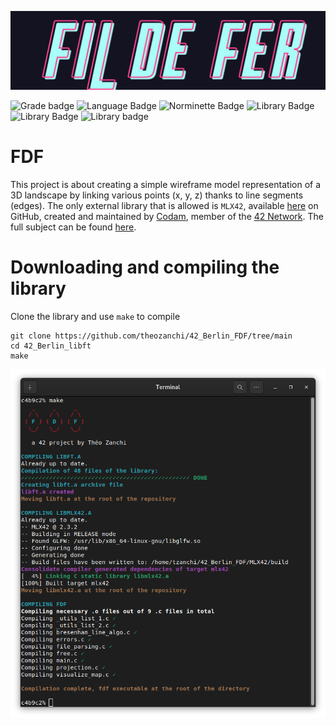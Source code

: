 ![FDF logo](.media/fdf_logo.png)

![Grade badge](https://img.shields.io/badge/105_%2F_100-004d40?label=final%20grade&labelColor=151515&logo=data:image/svg%2bxml;base64,PHN2ZyB4bWxucz0iaHR0cDovL3d3dy53My5vcmcvMjAwMC9zdmciIGhlaWdodD0iMjRweCIgdmlld0JveD0iMCAwIDI0IDI0IiB3aWR0aD0iMjRweCIgZmlsbD0iI0ZGRkZGRiI+PHBhdGggZD0iTTAgMGgyNHYyNEgweiIgZmlsbD0ibm9uZSIvPjxwYXRoIGQ9Ik0xMiAxNy4yN0wxOC4xOCAyMWwtMS42NC03LjAzTDIyIDkuMjRsLTcuMTktLjYxTDEyIDIgOS4xOSA4LjYzIDIgOS4yNGw1LjQ2IDQuNzNMNS44MiAyMXoiLz48L3N2Zz4=) ![Language Badge](https://img.shields.io/badge/C-fe428e?logo=C&label=language&labelColor=151515) ![Norminette Badge](https://img.shields.io/badge/passing-brightgreen?logo=42&label=norminette&labelColor=151515) ![Library Badge](https://img.shields.io/badge/my_own_libft-004d40?logo=GitHub&label=library%20used&labelColor=151515) ![Library Badge](https://img.shields.io/badge/MLX42-004d40?logo=GitHub&label=library%20used&labelColor=151515) ![Library badge](https://img.shields.io/badge/math_library-004d40?label=library%20used&labelColor=151515&logo=data:image/svg%2bxml;base64,PHN2ZyB4bWxucz0iaHR0cDovL3d3dy53My5vcmcvMjAwMC9zdmciIGhlaWdodD0iMjRweCIgdmlld0JveD0iMCAwIDI0IDI0IiB3aWR0aD0iMjRweCIgZmlsbD0iI0ZGRkZGRiI+PHBhdGggZD0iTTAgMGgyNHYyNEgweiIgZmlsbD0ibm9uZSIvPjxwYXRoIGQ9Ik0xOCA0SDZ2Mmw2LjUgNkw2IDE4djJoMTJ2LTNoLTdsNS01LTUtNWg3eiIvPjwvc3ZnPg==)

# FDF

This project is about creating a simple wireframe model representation of a 3D landscape by linking various points (x, y, z) thanks to line segments (edges).
The only external library that is allowed is `MLX42`, available [here](https://github.com/codam-coding-college/MLX42) on GitHub, created and maintained by [Codam](https://www.codam.nl/en/), member of the [42 Network](https://www.42network.org/). 
The full subject can be found [here](.media/en.subject.pdf).

# Downloading and compiling the library

Clone the library and use `make` to compile
```
git clone https://github.com/theozanchi/42_Berlin_FDF/tree/main
cd 42_Berlin_libft
make
```

![Compilation screenshot](.media/compilation_complete_screenshot.png)
